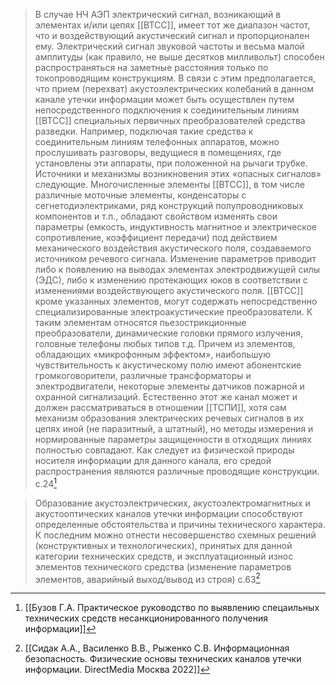 >В случае НЧ АЭП электрический сигнал, возникающий в элементах и/или цепях [[ВТСС]], имеет тот же диапазон частот, что и воздействующий акустический сигнал и пропорционален ему. Электрический сигнал звуковой частоты и весьма малой амплитуды (как правило, не выше десятков милливольт) способен распространяться на заметные расстояния только по токопроводящим конструкциям. 
>В связи с этим предполагается, что прием (перехват) акустоэлектрических колебаний в данном канале утечки информации может быть осуществлен путем непосредственного подключения к соединительным линиям [[ВТСС]] специальных первичных преобразователей средства разведки. Например, подключая такие средства к соединительным линиям телефонных аппаратов, можно прослушивать разговоры, ведущиеся в помещениях, где установлены эти аппараты, при положенной на рычаги трубке.
> Источники и механизмы возникновения этих «опасных сигналов» следующие. Многочисленные элементы [[ВТСС]], в том числе различные моточные элементы, конденсаторы с сегнетодиэлектриками, ряд конструкций полупроводниковых компонентов и т.п., обладают свойством изменять свои параметры (емкость, индуктивность магнитное и электрическое сопротивление, коэффициент передачи) под действием механического воздействия акустического поля, создаваемого источником речевого сигнала. Изменение параметров приводит либо к появлению на выводах элементах электродвижущей силы (ЭДС), либо к изменению протекающих юков в соответствии с изменениями воздействующего акустического поля. 
>[[ВТСС]] кроме указанных элементов, могут содержать непосредственно специализированные электроакустические преобразователи. К таким элементам относятся пьезострикционные преобразователи, динамические головки прямого излучения, головные телефоны любых типов т.д. Причем из элементов, обладающих «микрофонным эффектом», наибольшую чувствительность к акустическому полю имеют абонентские громкоговорители, различные трансформаторы и электродвигатели, некоторые элементы датчиков пожарной и охранной сигнализаций. 
>Естественно этот же канал может и должен рассматриваться в отношении [[ТСПИ]], хотя сам механизм образования электрических речевых сигналов в их цепях иной (не паразитный, а штатный), но методы измерения и нормированные параметры защищенности в отходящих линиях полностью совпадают. 
>Как следует из физической природы носителя информации для данного канала, его средой распространения являются различные проводящие конструкции.
>с.24[^1]

>Образование акустоэлектрических, акустоэлектромагнитных и акустооптических каналов утечки информации способствуют определенные обстоятельства и причины технического характера. К последним можно отнести несовершенство схемных решений (конструктивных и технологических), принятых для данной категории технических средств, и эксплуатационный износ элементов технического средства (изменение параметров элементов, аварийный выход/вывод из строя)
>с.63[^2]

[^1]:[[Бузов Г.А. Практическое руководство по выявлению спецаильных технических средств несанкционированного получения информации]]

[^2]:[[Сидак А.А., Василенко В.В., Рыженко С.В. Информационная безопасность. Физические основы технических каналов утечки информации. DirectMedia Москва 2022]]